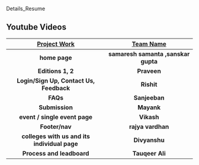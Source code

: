 Details_Resume

## Youtube Videos

   | [Project Work](https://youtu.be/onzjlKyN5iI) | [Team Name](https://www.youtube.com/watch?v=3ckUMhZOENI&t=97s) | 
| :------------------------------------------------------------------------------------------: | :------------------------------------------------------------------------------------------: | 
|                    **home page**                    |                        **samaresh samanta ,sanskar gupta**                       | | 
|                    **Editions 1, 2**                    |                        **Praveen**                       |
|                    **Login/Sign Up, Contact Us, Feedback**                    |                        **Rishit**                       |
|                    **FAQs**                    |                        **Sanjeeban**                       |
|                    **Submission**                    |                        **Mayank**                       |
|                    **event / single event page**                    |                        **Vikash**                       |
|                    **Footer/nav**                    |                        **rajya vardhan**                       |
|                    **colleges with us and its individual page**                    |                        **Divyanshu**                       |
|                    **Process and leadboard**                    |                        **Tauqeer Ali**                       |


